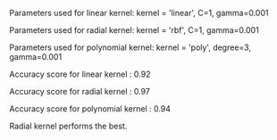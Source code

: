 
Parameters used for linear kernel: kernel = 'linear', C=1, gamma=0.001


Parameters used for radial kernel: kernel = 'rbf', C=1, gamma=0.001


Parameters used for polynomial kernel: kernel = 'poly', degree=3, gamma=0.001






Accuracy score for linear kernel : 0.92

Accuracy score for radial kernel : 0.97

Accuracy score for polynomial kernel : 0.94




Radial kernel performs the best.



